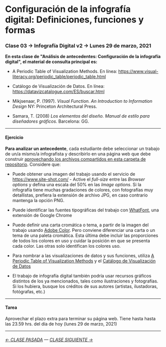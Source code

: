 # Configuración de la infografía digital: Definiciones, funciones y formas

### Clase 03 → Infografía Digital v2 → Lunes 29 de marzo, 2021 
 
**En esta clase de "Análisis de antecedentes: Configuración de la infografía digital", el material de consulta principal es:**

- A Periodic Table of Visualization Methods. En línea: https://www.visual-literacy.org/periodic_table/periodic_table.html

- Catálogo de Visualización de Datos. En línea: https://datavizcatalogue.com/ES/buscar.html

- Mikjsenaar, P. (1997). *Visual Function. An Introduction to Information Design* NY: Princeton Architectural Press.

- Samara, T. (2008) *Los elementos del diseño. Manual de estilo para diseñadores gráficos*. Barcelona: GG.

- - - - - - - 

#### Ejercicio

**Para analizar un antecedente**, cada estudiante debe seleccionar un trabajo de un/a mismo/a infografista y describirlo en una página web que debe construir [aprovechando los archivos compartidos en esta carpeta de repositorio](https://profesorfaco.github.io/dno075-2021/clase-03/). Considere que:

- Puede obtener una imagen del trabajo usando el servicio de https://www.site-shot.com/ - Active el *full-size* entre las *Browser options* y defina una escala del 50% en las *Image options*. Si la infografía tiene muchas gradaciones de colores, con fotografías muy detallistas, prefiera la extensión de archivo JPG, en caso contrario mantenga la opción PNG. 

- Puede identificar las fuentes tipográficas del trabajo con [WhatFont](https://chrome.google.com/webstore/detail/whatfont/jabopobgcpjmedljpbcaablpmlmfcogm), una extensión de Google Chrome

- Puede definir una carta cromática o tema, a partir de la imagen del trabajo usando [Adobe Color](https://color.adobe.com/es/create/image). Pero conviene diferenciar una carta o un tema de una paleta cromática. Esta última debe incluir las proporciones de todos los colores en uso y cuidar la posición en que se presenta cada color. Las otras solo identifican los colores uso.

- Para nombrar a las visualizaciones de datos y sus funciones, utiliza [A Periodic Table of Visualization Methods](https://www.visual-literacy.org/periodic_table/periodic_table.html) y el [Catálogo de Visualización de Datos](https://datavizcatalogue.com/ES/buscar.html)

- El trabajo de infografía digital también podría usar recursos gráficos distintos de los ya mencionados, tales como ilustraciones y fotografías. Si los hubiera, busque los créditos de sus autores (artistas, ilustadoras, fotógrafas, etc.)

- - - - - - - 

#### Tarea

Aprovechar el plazo extra para terminar su página web. Tiene hasta hasta las 23.59 hrs. del día de hoy (lunes 29 de marzo, 2021) 

- - - - - - - 

###### [← CLASE PASADA](https://github.com/profesorfaco/dno075-2021/tree/main/clase-02) — [CLASE SIGUIENTE →](https://github.com/profesorfaco/dno075-2021/tree/main/clase-04) 
